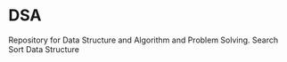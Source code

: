# DSA
Repository for Data Structure and Algorithm and Problem Solving.
Search 
Sort
Data Structure

